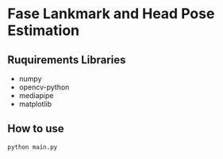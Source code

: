 # Fase Lankmark and Head Pose Estimation

## Ruquirements Libraries

- numpy
- opencv-python
- mediapipe
- matplotlib

## How to use

```bash
python main.py
```
